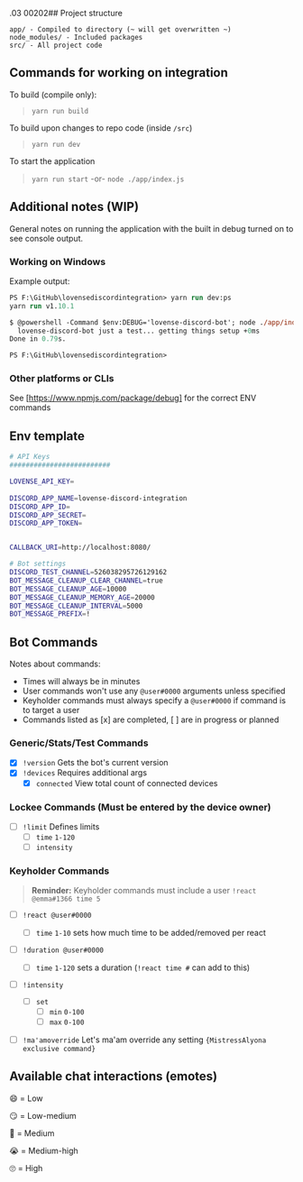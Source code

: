 .03
00202## Project structure

```
app/ - Compiled to directory (~ will get overwritten ~)
node_modules/ - Included packages
src/ - All project code
```

## Commands for working on integration

To build (compile only):

> `yarn run build`

To build upon changes to repo code (inside `/src`)

> `yarn run dev`

To start the application

> `yarn run start` -or- `node ./app/index.js`

## Additional notes (WIP)

General notes on running the application with the built in debug turned on to see
console output.


### Working on Windows

Example output: 
```ps
PS F:\GitHub\lovensediscordintegration> yarn run dev:ps
yarn run v1.10.1

$ @powershell -Command $env:DEBUG='lovense-discord-bot'; node ./app/index.js
  lovense-discord-bot just a test... getting things setup +0ms
Done in 0.79s.

PS F:\GitHub\lovensediscordintegration>
```

### Other platforms or CLIs

See [https://www.npmjs.com/package/debug] for the correct ENV commands


## Env template
```sh
# API Keys
#########################

LOVENSE_API_KEY=
 
DISCORD_APP_NAME=lovense-discord-integration
DISCORD_APP_ID=
DISCORD_APP_SECRET=
DISCORD_APP_TOKEN=


CALLBACK_URI=http://localhost:8080/

# Bot settings
DISCORD_TEST_CHANNEL=526038295726129162
BOT_MESSAGE_CLEANUP_CLEAR_CHANNEL=true
BOT_MESSAGE_CLEANUP_AGE=10000
BOT_MESSAGE_CLEANUP_MEMORY_AGE=20000
BOT_MESSAGE_CLEANUP_INTERVAL=5000
BOT_MESSAGE_PREFIX=!
```


## Bot Commands

Notes about commands:
- Times will always be in minutes
- User commands won't use any `@user#0000` arguments unless specified
- Keyholder commands must always specify a `@user#0000` if command is to target a user
- Commands listed as [x] are completed, [ ] are in progress or planned

### Generic/Stats/Test Commands
- [x] `!version` Gets the bot's current version
- [x] `!devices` Requires additional args
  - [x] `connected` View total count of connected devices

### Lockee Commands (Must be entered by the device owner)
- [ ] `!limit` Defines limits
  - [ ] `time` `1-120`
  - [ ] `intensity`

### Keyholder Commands

> **Reminder:** Keyholder commands must include a user `!react @emma#1366 time 5`

- [ ] `!react @user#0000`
  - [ ] `time` `1-10` sets how much time to be added/removed per react
- [ ] `!duration @user#0000`
  - [ ] `time` `1-120` sets a duration (`!react time #` can add to this)
- [ ] `!intensity`
  - [ ] `set`
    - [ ] `min` `0-100`
    - [ ] `max` `0-100`

- [ ] `!ma'amoverride` Let's ma'am override any setting `{MistressAlyona exclusive command}`


## Available chat interactions (emotes)

:smile: = Low

:smirk: = Low-medium

:grimacing: = Medium

:sob: = Medium-high

:roll_eyes: = High